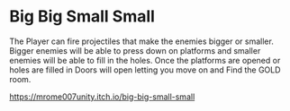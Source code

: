 # Big Big Small Small
The Player can fire projectiles that make the enemies bigger or smaller. Bigger enemies will be able to press down on platforms and smaller enemies will be able to fill in the holes. Once the platforms are opened or holes are filled in Doors will open letting you move on and Find the GOLD room.

https://mrome007unity.itch.io/big-big-small-small
